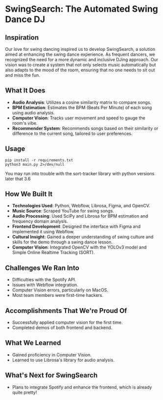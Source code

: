 # SwingSearch: The Automated Swing Dance DJ

## Inspiration

Our love for swing dancing inspired us to develop SwingSearch, a solution aimed at enhancing the swing dance experience. As frequent dancers, we recognized the need for a more dynamic and inclusive DJing approach. Our vision was to create a system that not only selects music automatically but also adapts to the mood of the room, ensuring that no one needs to sit out and miss the fun.

## What It Does

- **Audio Analysis**: Utilizes a cosine similarity matrix to compare songs.
- **BPM Estimation**: Estimates the BPM (Beats Per Minute) of each song using audio analysis.
- **Computer Vision**: Tracks user movement and speed to gauge the room's vibe.
- **Recommender System**: Recommends songs based on their similarity or difference to the current song, tailored to user preferences.

## Usage
```
pip install -r requirements.txt
python3 main.py 2>/dev/null 
```

You may run into trouble with the sort-tracker library with python versions later that 3.6

## How We Built It

- **Technologies Used**: Python, Webflow, Librosa, Figma, and OpenCV.
- **Music Source**: Scraped YouTube for swing songs.
- **Audio Processing**: Used SciPy and Librosa for BPM estimation and frequency domain analysis.
- **Frontend Development**: Designed the interface with Figma and implemented it using Webflow.
- **Cultural Insight**: Gained a deeper understanding of swing culture and skills for the demo through a swing dance lesson.
- **Computer Vision**: Integrated OpenCV with the YOLOv3 model and Simple Online Realtime Tracking (SORT).

## Challenges We Ran Into

- Difficulties with the Spotify API.
- Issues with Webflow integration.
- Computer Vision errors, particularly on MacOS.
- Most team members were first-time hackers.

## Accomplishments That We're Proud Of

- Successfully applied computer vision for the first time.
- Completed demos of both frontend and backend.

## What We Learned

- Gained proficiency in Computer Vision.
- Learned to use Librosa's library for audio analysis.

## What's Next for SwingSearch

- Plans to integrate Spotify and enhance the frontend, which is already quite pretty!




